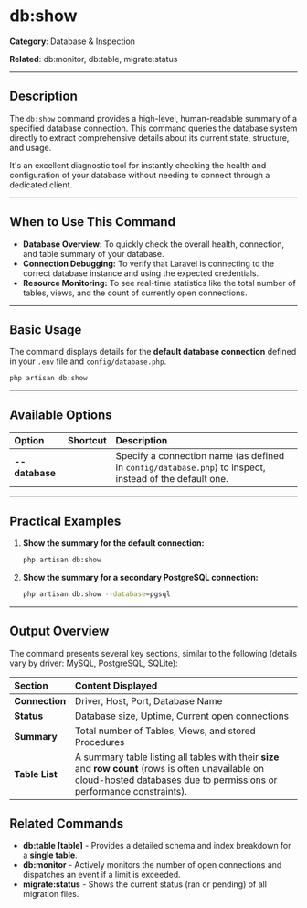 # db:show

**Category**: Database & Inspection

**Related**: db:monitor, db:table, migrate:status

---

## Description

The `db:show` command provides a high-level, human-readable summary of a specified database connection. This command queries the database system directly to extract comprehensive details about its current state, structure, and usage.

It's an excellent diagnostic tool for instantly checking the health and configuration of your database without needing to connect through a dedicated client.

---

## When to Use This Command

- **Database Overview:** To quickly check the overall health, connection, and table summary of your database.
- **Connection Debugging:** To verify that Laravel is connecting to the correct database instance and using the expected credentials.
- **Resource Monitoring:** To see real-time statistics like the total number of tables, views, and the count of currently open connections.

---

## Basic Usage

The command displays details for the **default database connection** defined in your `.env` file and `config/database.php`.

`php artisan db:show`

---

## Available Options

| Option | Shortcut | Description |
| :--- | :--- | :--- |
| **--database** | | Specify a connection name (as defined in `config/database.php`) to inspect, instead of the default one. |

---

## Practical Examples

1.  **Show the summary for the default connection:**
    ```bash
    php artisan db:show
    ```

2.  **Show the summary for a secondary PostgreSQL connection:**
    ```bash
    php artisan db:show --database=pgsql
    ```

---

## Output Overview

The command presents several key sections, similar to the following (details vary by driver: MySQL, PostgreSQL, SQLite):

| Section | Content Displayed |
| :--- | :--- |
| **Connection** | Driver, Host, Port, Database Name |
| **Status** | Database size, Uptime, Current open connections |
| **Summary** | Total number of Tables, Views, and stored Procedures |
| **Table List** | A summary table listing all tables with their **size** and **row count** (rows is often unavailable on cloud-hosted databases due to permissions or performance constraints). |

## Related Commands

- **db:table [table]** - Provides a detailed schema and index breakdown for a **single table**.
- **db:monitor** - Actively monitors the number of open connections and dispatches an event if a limit is exceeded.
- **migrate:status** - Shows the current status (ran or pending) of all migration files.
